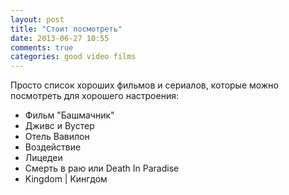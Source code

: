 ```yaml
---
layout: post
title: "Стоит посмотреть"
date: 2013-06-27 10:55
comments: true
categories: good video films
---
```

Просто список хороших фильмов и сериалов, которые можно посмотреть для хорошего настроения:
* Фильм "Башмачник"
* Дживс и Вустер
* Отель Вавилон
* Воздействие
* Лицедеи
* Смерть в раю или Death In Paradise
* Kingdom | Кингдом
